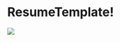 # ResumeTemplate!
<img src="https://user-images.githubusercontent.com/125493546/226096604-c09cc55d-11a2-43e4-b6d0-7dbfe549dfce.jpeg"/>
